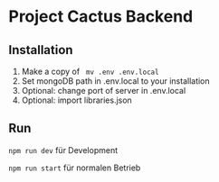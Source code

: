 # Project Cactus Backend

## Installation

1. Make a copy of ` mv .env .env.local`
2. Set mongoDB path in .env.local to your installation
3. Optional: change port of server in .env.local
4. Optional: import libraries.json

## Run

`npm run dev` für Development

`npm run start` für normalen Betrieb
